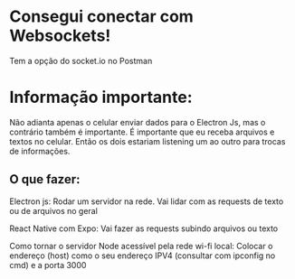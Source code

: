 # Consegui conectar com Websockets!

Tem a opção do socket.io no Postman

# Informação importante:

Não adianta apenas o celular enviar dados para
o Electron Js, mas o contrário também é importante.
É importante que eu receba arquivos e textos no celular.
Então os dois estariam listening um ao outro para trocas de
informações.

## O que fazer:

Electron js:
Rodar um servidor na rede.
Vai lidar com as requests de texto
ou de arquivos no geral

React Native com Expo:
Vai fazer as requests subindo arquivos ou texto

Como tornar o servidor Node acessível
pela rede wi-fi local:
Colocar o endereço (host) como o seu endereço
IPV4 (consultar com ipconfig no cmd)
e a porta 3000

